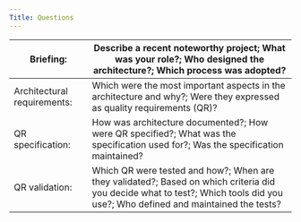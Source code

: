 ```yaml
---
Title: Questions
---
```



|Briefing:|  Describe a recent noteworthy project; What was your role?; Who designed the architecture?;  Which process was adopted? 
|---|---
|Architectural requirements:|  Which were the most important aspects in the architecture and why?; Were they expressed as quality requirements (QR)? 
| QR specification: | How was architecture documented?; How were QR specified?;  What was the specification used for?; Was the specification maintained? 
| QR validation: | Which QR were tested and how?;  When are they validated?;  Based on which criteria did you decide what to test?; Which tools did you use?; Who defined and maintained the tests?   
